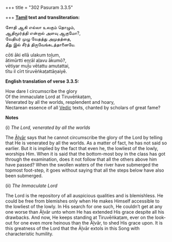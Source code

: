 +++
title = "302 Pasuram 3.3.5"

+++
**[Tamil](/definition/tamil#history "show Tamil definitions") text and transliteration:**

சோதி ஆகி எல்லா உலகும் தொழும்,  
ஆதிமூர்த்தி என்றால் அளவு ஆகுமோ?,  
வேதியர் முழு வேதத்து அமுதத்தை,  
தீது இல் சீர்த் திருவேங்கடத்தானையே.

cōti āki ellā ulakum toḻum,  
ātimūrtti eṉṟāl aḷavu ākumō?,  
vētiyar muḻu vētattu amutattai,  
tītu il cīrt tiruvēṅkaṭattāṉaiyē.

**English translation of verse 3.3.5:**

How dare I circumscribe the glory  
Of the immaculate Lord at Tiruvēṅkaṭam,  
Venerated by all the worlds, resplendent and hoary,  
Nectarean essence of all [Vedic](/definition/veda#vaishnavism "show Vedic definitions") texts, chanted by scholars of great fame?

**Notes**

\(i\) *The Lord, venerated by all the worlds*

The [Āḻvār](/definition/aḻvar#vaishnavism "show Āḻvār definitions") says that he cannot circumscribe the glory of the Lord by telling that He is venerated by all the worlds. As a matter of fact, he has not said so earlier. But it is implied by the fact that even he, the lowliest of the lowly, worships Him. When it is said that the bottom-most boy in the class has got through the examination, does it not follow that all the others above him have passed? When the swollen waters of the river have submerged the topmost foot-step, it goes without saying that all the steps below have also been submerged.

\(ii\) *The Immaculate Lord*

The Lord is the repository of all auspicious qualities and is blemishless. He could be free from blemishes only when He makes Himself accessible to the lowliest of the lowly. In His search for one such, He couldn’t get at any one worse than Āḻvār unto whom He has extended His grace despite all his drawbacks. And now, He keeps standing at Tiruvēṅkaṭam, ever on the look-out for one even more heinous than the Āḻvār, to shed His grace upon. It is this greatness of the Lord that the Āḻvār extols in this Song with characteristic humility.



